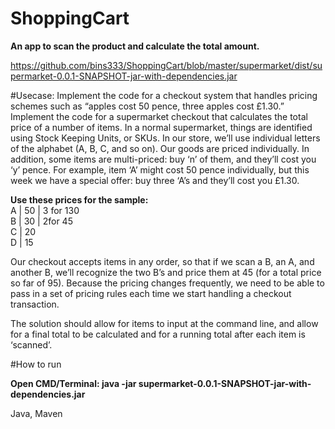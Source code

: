 # ShoppingCart

<b>An app to scan the product and calculate the total amount.</b>

https://github.com/bins333/ShoppingCart/blob/master/supermarket/dist/supermarket-0.0.1-SNAPSHOT-jar-with-dependencies.jar


#Usecase: Implement the code for a checkout system that handles pricing schemes such as “apples cost 50 pence, three apples cost £1.30.”
Implement the code for a supermarket checkout that calculates the total price of a number of items. In a normal supermarket, things are identified using Stock Keeping Units, or SKUs. In our store, we’ll use individual letters of the alphabet (A, B, C, and so on). Our goods are priced individually. In addition, some items are multi-priced: buy ‘n’ of them, and they’ll cost you ‘y’ pence. For example, item ‘A’ might cost 50 pence individually, but this week we have a special offer: buy three ‘A’s and they’ll cost you £1.30. 

<b>Use these prices for the sample:</b><br/>
A | 50 | 3 for 130  <br/>
B | 30 | 2for 45 <br/>
C | 20<br/>
D | 15<br/>

Our checkout accepts items in any order, so that if we scan a B, an A, and another B, we’ll recognize the two B’s and price them at 45 (for a total price so far of 95). Because the pricing changes frequently, we need to be able to pass in a set of pricing rules each time we start handling a checkout transaction.

The solution should allow for items to input at the command line, and allow for a final total to be calculated and for a running total after each item is ‘scanned’.

#How to run

<b>Open CMD/Terminal: java -jar supermarket-0.0.1-SNAPSHOT-jar-with-dependencies.jar </b>

Java, Maven
